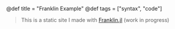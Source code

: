 @def title = "Franklin Example"
@def tags = ["syntax", "code"]

> This is a static site I made with [Franklin.jl](https://franklinjl.org)
> (work in progress)

